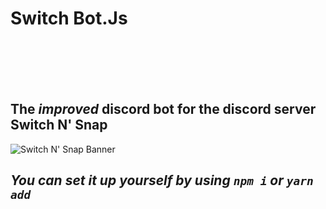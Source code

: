 # **Switch Bot.Js**
<br></br>
<br></br>
## The *improved* discord bot for the discord server Switch N' Snap

![Switch N' Snap Banner](https://user-images.githubusercontent.com/13318752/108582227-6d3af100-72f7-11eb-8670-e7514d4d0d17.png)

## ***You can set it up yourself by using `npm i` or `yarn add`***

<!-- # *Deps*
* ## ***discordjs/discord.js***
* ## ***@discordjs/opus@0.5.0***
* ## ***@discordjs/voice***
* ## ***@types/mysql***
* ## ***@types/node***
* ## ***gtts@0.2.1***
* ## ***mysql@2.18.1***
* ## ***open@8.0.9***
* ## ***wikipedia@1.1.1***

# *Compiled With*
* ## ***ts-node-dev***
* ## ***ts-node*** -->
